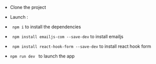 - Clone the project

- Launch :

- ``` npm i``` to install the dependencies

- ``` npm install emailjs-com --save-dev``` to install emailjs

- ``` npm install react-hook-form --save-dev``` to install react hook form

- ``` npm run dev  ``` to launch the app




